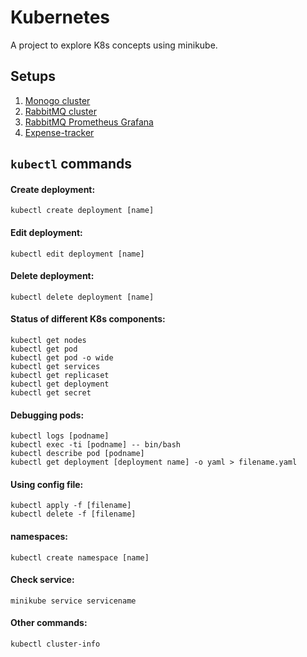 # Kubernetes
A project to explore K8s concepts using minikube.

## Setups
1. [Monogo cluster](https://github.com/navneetguptacse/kubernetes.io/tree/master/mongo)
2. [RabbitMQ cluster](https://github.com/navneetguptacse/kubernetes.io/tree/master/rabbitmq)
3. [RabbitMQ Prometheus Grafana](https://github.com/navneetguptacse/kubernetes.io/tree/master/rabbitmq-prometheus-grafana)
4. [Expense-tracker](https://github.com/navneetguptacse/kubernetes.io/tree/master/expense-tracker)

## `kubectl` commands
#### Create deployment: 

```kubectl create deployment [name]```

#### Edit deployment: 

```kubectl edit deployment [name]```

#### Delete deployment: 

```kubectl delete deployment [name]```

#### Status of different K8s components:

```
kubectl get nodes
kubectl get pod
kubectl get pod -o wide
kubectl get services
kubectl get replicaset
kubectl get deployment
kubectl get secret
```

#### Debugging pods:

```
kubectl logs [podname]
kubectl exec -ti [podname] -- bin/bash
kubectl describe pod [podname]
kubectl get deployment [deployment name] -o yaml > filename.yaml
```

#### Using config file:

```
kubectl apply -f [filename]
kubectl delete -f [filename]
```

#### namespaces:
```kubectl create namespace [name]```

#### Check service:
```minikube service servicename```

#### Other commands:
```kubectl cluster-info```
